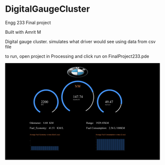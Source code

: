 # DigitalGaugeCluster
Engg 233 Final project

Built with Amrit M

Digital gauge cluster.
simulates what driver would see using data from csv file

to run, open project in Processing and click run on FinalProject233.pde

![alt text](https://github.com/nick9lee/DigitalGaugeCluster/blob/main/engg233Finalproj.PNG)
